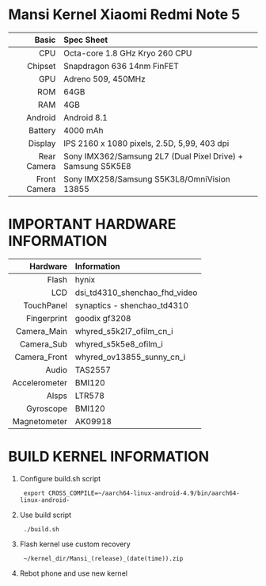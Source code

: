 Mansi Kernel Xiaomi Redmi Note 5 
==================================================
Basic   | Spec Sheet
-------:|:----------
CPU     | Octa-core 1.8 GHz Kryo 260 CPU
Chipset | Snapdragon 636 14nm FinFET
GPU     | Adreno 509, 450MHz
ROM     | 64GB
RAM     | 4GB
Android | Android 8.1
Battery | 4000 mAh
Display | IPS 2160 x 1080 pixels, 2.5D, 5,99, 403 dpi
Rear Camera  | Sony IMX362/Samsung 2L7 (Dual Pixel Drive) + Samsung S5K5E8
Front Camera | Sony IMX258/Samsung S5K3L8/OmniVision 13855

IMPORTANT HARDWARE INFORMATION
==================================================
|Hardware | Information |
--------:|:--------------
Flash    | hynix
LCD      | dsi_td4310_shenchao_fhd_video
TouchPanel | synaptics - shenchao_td4310
Fingerprint | goodix gf3208
Camera_Main | whyred_s5k2l7_ofilm_cn_i
Camera_Sub | whyred_s5k5e8_ofilm_i
Camera_Front | whyred_ov13855_sunny_cn_i
Audio | TAS2557
Accelerometer | BMI120
Alsps    | LTR578
Gyroscope| BMI120
Magnetometer| AK09918

BUILD KERNEL INFORMATION
==================================================
1. Configure build.sh script
    
		export CROSS_COMPILE=~/aarch64-linux-android-4.9/bin/aarch64-linux-android-

2. Use build script
    
		./build.sh

3. Flash kernel use custom recovery
    
		~/kernel_dir/Mansi_(release)_(date(time)).zip

4. Rebot phone and use new kernel
